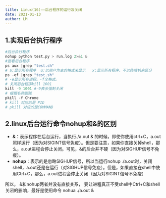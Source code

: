 ```yaml
---
title: Linux(16)——后台程序的运行及关闭
date: 2021-01-13
author: LM
---
```


## 1.实现后台执行程序

```python
#后台执行程序
nohup python test.py > run.log 2>&1 &
#查看后台程序
ps aux |grep "test.sh"  
# a:显示所有程序  u:以用户为主的格式来显示   x:显示所有程序，不以终端机来区分
ps -ef |grep "test.sh"  
# -e显示所有进程。-f全格式。
# 关闭后台程序kill 1001
kill -9 1001 #-9表示强制关闭
# 根据名称删除
pkill -f Chrome
# kill 对应的是 PID
# pkill 对应的是COMMAND
```

## 2.linux后台运行命令nohup和&的区别

- **&**：表示程序在后台运行，当执行./a.out & 的时候，即使你使用ctrl+C，a.out照样运行（因为对SIGINT信号免疫）。但是要注意，如果你直接关掉shell，那么，a.out进程会停止关闭。可见，&的后台并不硬（因为对SIGHUP信号不免疫）。
- **nohup**：表示的是忽略SIGHUP信号，所以当运行nohup ./a.out时，关闭shell，a.out还是在运行（对SIGHUP信号免疫）。但是，如果直接在shell中使用Ctrl+C，那么，a.out进程会停止关闭（因为对SIGINT信号不免疫）

所以， &和nohup两者并没有直接关系， 要让进程真正不受shell中Ctrl+C和shell关闭的影响，最好是使用命令 nohua ./a.out & 